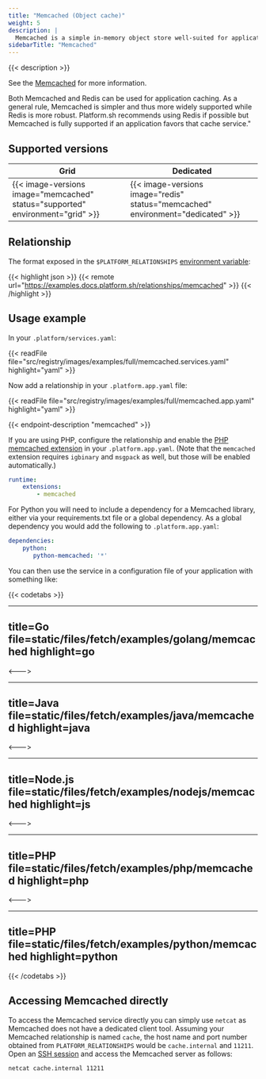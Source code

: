```yaml
---
title: "Memcached (Object cache)"
weight: 5
description: |
  Memcached is a simple in-memory object store well-suited for application level caching.
sidebarTitle: "Memcached"
---
```


{{< description >}}

See the [Memcached](https://memcached.org) for more information.

Both Memcached and Redis can be used for application caching.  As a general rule, Memcached is simpler and thus more widely supported while Redis is more robust.  Platform.sh recommends using Redis if possible but Memcached is fully supported if an application favors that cache service."

## Supported versions

| **Grid** | **Dedicated** |
|----------------------------------|---------------|
|  {{< image-versions image="memcached" status="supported" environment="grid" >}} | {{< image-versions image="redis" status="memcached" environment="dedicated" >}} |

## Relationship

The format exposed in the ``$PLATFORM_RELATIONSHIPS`` [environment variable](/development/variables.html#platformsh-provided-variables):

{{< highlight json >}}
{{< remote url="https://examples.docs.platform.sh/relationships/memcached" >}}
{{< /highlight >}}

## Usage example

In your ``.platform/services.yaml``:

{{< readFile file="src/registry/images/examples/full/memcached.services.yaml" highlight="yaml" >}}

Now add a relationship in your `.platform.app.yaml` file:

{{< readFile file="src/registry/images/examples/full/memcached.app.yaml" highlight="yaml" >}}

{{< endpoint-description "memcached" >}}

If you are using PHP, configure the relationship and enable the [PHP memcached extension](/languages/php.html#php-extensions/) in your `.platform.app.yaml`.  (Note that the `memcached` extension requires `igbinary` and `msgpack` as well, but those will be enabled automatically.)

```yaml
runtime:
    extensions:
        - memcached
```

For Python you will need to include a dependency for a Memcached library, either via your requirements.txt file or a global dependency.  As a global dependency you would add the following to `.platform.app.yaml`:

```yaml
dependencies:
    python:
       python-memcached: '*'
```

You can then use the service in a configuration file of your application with something like:

{{< codetabs >}}

---
title=Go
file=static/files/fetch/examples/golang/memcached
highlight=go
---

<--->

---
title=Java
file=static/files/fetch/examples/java/memcached
highlight=java
---

<--->

---
title=Node.js
file=static/files/fetch/examples/nodejs/memcached
highlight=js
---

<--->

---
title=PHP
file=static/files/fetch/examples/php/memcached
highlight=php
---

<--->

---
title=PHP
file=static/files/fetch/examples/python/memcached
highlight=python
---

{{< /codetabs >}}

## Accessing Memcached directly

To access the Memcached service directly you can simply use `netcat` as Memcached does not have a dedicated client tool.  Assuming your Memcached relationship is named `cache`, the host name and port number obtained from `PLATFORM_RELATIONSHIPS` would be `cache.internal` and `11211`. Open an [SSH session](/development/ssh.md) and access the Memcached server as follows:

```bash
netcat cache.internal 11211
```
